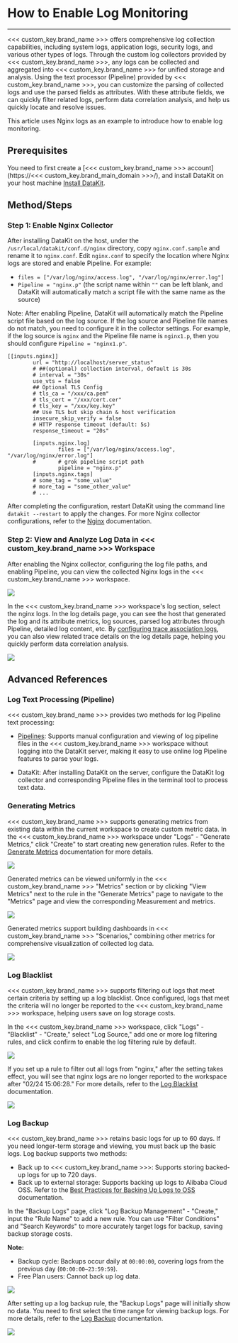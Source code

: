 # How to Enable Log Monitoring
---

<<< custom_key.brand_name >>> offers comprehensive log collection capabilities, including system logs, application logs, security logs, and various other types of logs. Through the custom log collectors provided by <<< custom_key.brand_name >>>, any logs can be collected and aggregated into <<< custom_key.brand_name >>> for unified storage and analysis. Using the text processor (Pipeline) provided by <<< custom_key.brand_name >>>, you can customize the parsing of collected logs and use the parsed fields as attributes. With these attribute fields, we can quickly filter related logs, perform data correlation analysis, and help us quickly locate and resolve issues.

This article uses Nginx logs as an example to introduce how to enable log monitoring.

## Prerequisites

You need to first create a [<<< custom_key.brand_name >>> account](https://<<< custom_key.brand_main_domain >>>/), and install DataKit on your host machine [Install DataKit](../datakit/datakit-install.md).

## Method/Steps

### Step 1: Enable Nginx Collector

After installing DataKit on the host, under the `/usr/local/datakit/conf.d/nginx` directory, copy `nginx.conf.sample` and rename it to `nginx.conf`. Edit `nginx.conf` to specify the location where Nginx logs are stored and enable Pipeline. For example:

- `files = ["/var/log/nginx/access.log", "/var/log/nginx/error.log"]`
- `Pipeline = "nginx.p"` (the script name within `""` can be left blank, and DataKit will automatically match a script file with the same name as the source)

Note: After enabling Pipeline, DataKit will automatically match the Pipeline script file based on the log source. If the log source and Pipeline file names do not match, you need to configure it in the collector settings. For example, if the log source is `nginx` and the Pipeline file name is `nginx1.p`, then you should configure `Pipeline = "nginx1.p"`.

```
[[inputs.nginx]]
        url = "http://localhost/server_status"
        # ##(optional) collection interval, default is 30s
        # interval = "30s"
        use_vts = false
        ## Optional TLS Config
        # tls_ca = "/xxx/ca.pem"
        # tls_cert = "/xxx/cert.cer"
        # tls_key = "/xxx/key.key"
        ## Use TLS but skip chain & host verification
        insecure_skip_verify = false
        # HTTP response timeout (default: 5s)
        response_timeout = "20s"

        [inputs.nginx.log]
                files = ["/var/log/nginx/access.log", "/var/log/nginx/error.log"]
        #       # grok pipeline script path
                pipeline = "nginx.p"
        [inputs.nginx.tags]
        # some_tag = "some_value"
        # more_tag = "some_other_value"
        # ...
```

After completing the configuration, restart DataKit using the command line `datakit --restart` to apply the changes. For more Nginx collector configurations, refer to the [Nginx](../integrations/nginx.md) documentation.

### Step 2: View and Analyze Log Data in <<< custom_key.brand_name >>> Workspace

After enabling the Nginx collector, configuring the log file paths, and enabling Pipeline, you can view the collected Nginx logs in the <<< custom_key.brand_name >>> workspace.

![](img/13.log_2.png)

In the <<< custom_key.brand_name >>> workspace's log section, select the nginx logs. In the log details page, you can see the host that generated the log and its attribute metrics, log sources, parsed log attributes through Pipeline, detailed log content, etc. By [configuring trace association logs](../application-performance-monitoring/collection/connect-log/index.md), you can also view related trace details on the log details page, helping you quickly perform data correlation analysis.

![](img/13.log_1.png)

## Advanced References

### Log Text Processing (Pipeline)

<<< custom_key.brand_name >>> provides two methods for log Pipeline text processing:

- [Pipelines](../pipeline/index.md): Supports manual configuration and viewing of log pipeline files in the <<< custom_key.brand_name >>> workspace without logging into the DataKit server, making it easy to use online log Pipeline features to parse your logs.

- DataKit: After installing DataKit on the server, configure the DataKit log collector and corresponding Pipeline files in the terminal tool to process text data.

### Generating Metrics

<<< custom_key.brand_name >>> supports generating metrics from existing data within the current workspace to create custom metric data. In the <<< custom_key.brand_name >>> workspace under "Logs" - "Generate Metrics," click "Create" to start creating new generation rules. Refer to the [Generate Metrics](../metrics/generate-metrics.md) documentation for more details.

![](img/13.log_9.png)

Generated metrics can be viewed uniformly in the <<< custom_key.brand_name >>> "Metrics" section or by clicking "View Metrics" next to the rule in the "Generate Metrics" page to navigate to the "Metrics" page and view the corresponding Measurement and metrics.

![](img/13.log_9.1.png)

Generated metrics support building dashboards in <<< custom_key.brand_name >>> "Scenarios," combining other metrics for comprehensive visualization of collected log data.

![](img/13.log_9.2.png)

### Log Blacklist

<<< custom_key.brand_name >>> supports filtering out logs that meet certain criteria by setting up a log blacklist. Once configured, logs that meet the criteria will no longer be reported to the <<< custom_key.brand_name >>> workspace, helping users save on log storage costs.

In the <<< custom_key.brand_name >>> workspace, click "Logs" - "Blacklist" - "Create," select "Log Source," add one or more log filtering rules, and click confirm to enable the log filtering rule by default.

![](img/13.log_3.png)

If you set up a rule to filter out all logs from "nginx," after the setting takes effect, you will see that nginx logs are no longer reported to the workspace after "02/24 15:06:28." For more details, refer to the [Log Blacklist](../logs/blacklist.md) documentation.

![](img/13.log_4.1.png)

### Log Backup

<<< custom_key.brand_name >>> retains basic logs for up to 60 days. If you need longer-term storage and viewing, you must back up the basic logs. Log backup supports two methods:

- Back up to <<< custom_key.brand_name >>>: Supports storing backed-up logs for up to 720 days.
- Back up to external storage: Supports backing up logs to Alibaba Cloud OSS. Refer to the [Best Practices for Backing Up Logs to OSS](../best-practices/partner/log-backup-to-oss-by-func.md) documentation.

In the "Backup Logs" page, click "Log Backup Management" - "Create," input the "Rule Name" to add a new rule. You can use "Filter Conditions" and "Search Keywords" to more accurately target logs for backup, saving backup storage costs.

**Note:**

- Backup cycle: Backups occur daily at `00:00:00`, covering logs from the previous day (`00:00:00—23:59:59`).
- Free Plan users: Cannot back up log data.

![](img/13.log_6.png)

After setting up a log backup rule, the "Backup Logs" page will initially show no data. You need to first select the time range for viewing backup logs. For more details, refer to the [Log Backup](../management/backup/index.md) documentation.

![](img/13.log_10.1.png)